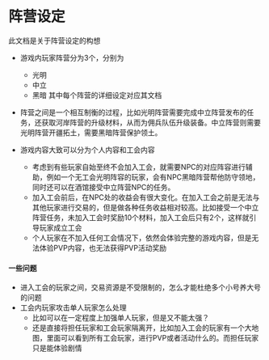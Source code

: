 # 阵营设定
此文档是关于阵营设定的构想

- 游戏内玩家阵营分为3个，分别为
    - 光明
    - 中立
    - 黑暗
其中每个阵营的详细设定对应其文档

- 阵营之间是一个相互制衡的过程，比如光明阵营需要完成中立阵营发布的任务，还获取河岸阵营的升级材料，从而为佣兵队伍升级装备。中立阵营则需要光明阵营开疆拓土，需要黑暗阵营保护领土。
- 游戏内容大致可以分为个人内容和工会内容
    - 考虑到有些玩家自始至终不会加入工会，就需要NPC的对应阵容进行辅助，例如一个无工会光明阵容的玩家，会有NPC黑暗阵营帮他防守领地，同时还可以在酒馆接受中立阵营NPC的任务。
    - 加入工会前后，在NPC处的收益会有很大变化。在加入工会之前是无法与其他玩家进行交易的，但是做各种任务收益相对较高。比如接受一个中立阵营任务，未加入工会时奖励10个材料，加入工会后只有2个，这样就引导玩家成立工会
    - 个人玩家在不加入任何工会情况下，依然会体验完整的游戏内容，但是无法体验PVP内容，也无法获得PVP活动奖励

#### 一些问题
- 进入工会的玩家之间，交易资源是不受限制的，怎么才能杜绝多个小号养大号的问题
- 工会内玩家攻击单人玩家怎么处理
    - 比如可以在一定程度上加强单人玩家，但是又不能太强？
    - 还是直接将担任玩家和工会玩家隔离开，比如加入工会的玩家有一个大地图，里面可以看到所有工会玩家，进行PVP或者活动什么的。而担任玩家只是能体验剧情